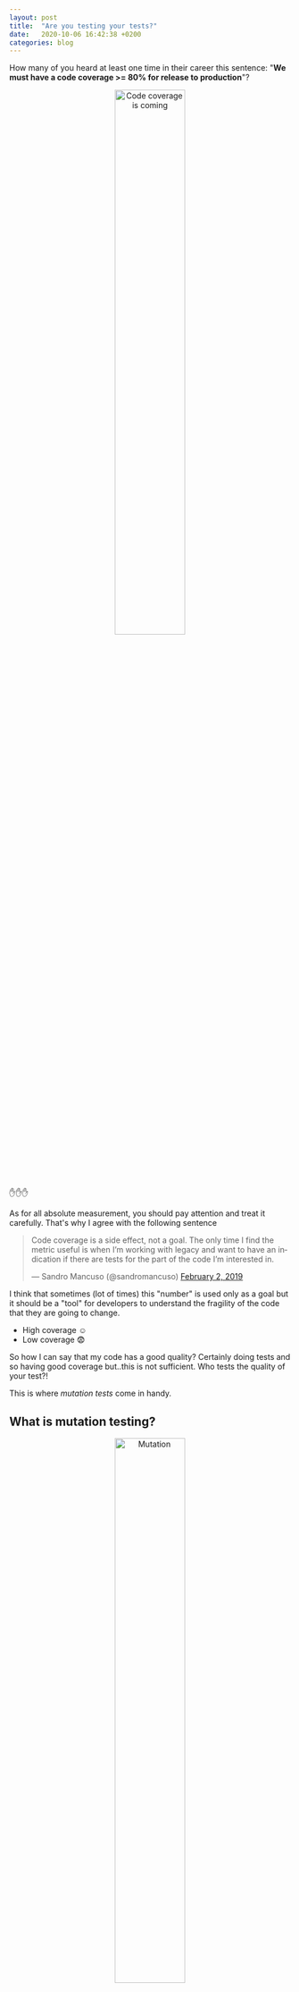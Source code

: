 ```yaml
---
layout: post
title:  "Are you testing your tests?"
date:   2020-10-06 16:42:38 +0200
categories: blog
---
```

How many of you heard at least one time in their career this sentence: "**We must have a code coverage >= 80% for release to production**"?

<p align="center">
<img src="https://memegenerator.net/img/instances/54739072.jpg" alt="Code coverage is coming" width="50%"/>
</p>

:raised_hand::raised_hand::raised_hand:

As for all absolute measurement, you should pay attention and treat it carefully. That's why I agree with the following sentence

<blockquote class="twitter-tweet"><p lang="en" dir="ltr">Code coverage is a side effect, not a goal. The only time I find the metric useful is when I’m working with legacy and want to have an indication if there are tests for the part of the code I’m interested in.</p>&mdash; Sandro Mancuso (@sandromancuso) <a href="https://twitter.com/sandromancuso/status/1091701221390516224?ref_src=twsrc%5Etfw">February 2, 2019</a></blockquote>

I think that sometimes (lot of times) this "number" is used only as a goal but it should be a "tool" for developers to understand the fragility of the code that they are going to change. 

* High coverage :relaxed:
* Low coverage :fearful:

So how I can say that my code has a good quality? Certainly doing tests and so having good coverage but..this is not sufficient. Who tests the quality of your test?!

This is where *mutation tests* come in handy.

## What is mutation testing?
<p align="center">
<img src="https://media.nature.com/lw800/magazine-assets/d41586-019-03536-x/d41586-019-03536-x_17373716.jpg" alt="Mutation" width="50%"/>
</p>

Mutation tests are a new type of software testing to test the quality of your test! They work changing some code and see if some tests fail.
I see in this type of tests an analogy with [chaos enginering](https://principlesofchaos.org/) 

> Chaos engineering is the discipline of experimenting on a software system in production in order to build confidence in the system's capability to withstand turbulent and unexpected conditions.

### Basic concept
A mutation is a change automatically seeded into your code that can be **killed** if your tests fail, or **lived** if your tests pass!
The quality of your tests can be gauged from the percentage of mutations killed.

Very simple!

### Coverage vs Mutation
For example, the following code is an implementation to check if a string is a palindrome.

``` java
public class Palindrome {

    public boolean isPalindrome(String inputString) {
        if (inputString.length() == 0) {
            return true;
        } else {
            char firstChar = inputString.charAt(0);
            char lastChar = inputString.charAt(inputString.length() - 1);
            String mid = inputString.substring(1, inputString.length() - 1);
            return (firstChar == lastChar) && isPalindrome(mid);
        }
    }
}
```
and this is the tests that

``` java
public class PalindromeTest {

    @Test
    @DisplayName("Passing noon to isPalindrome must return true")
    public void when_pal() {
        Palindrome fb = new Palindrome();
        assertTrue(fb.isPalindrome("noon"));
    }
}
```

has a code coverage of **100%** but mutation coverage is instead of **57%**.
![coverage]({{site.baseurl}}/assets/img/mutation-tests/coverage.png)
 in details 
 ![PIT report]({{site.baseurl}}/assets/img/mutation-tests/pit-report.png)

Let's analyze the result starting from the *green* lines: 7, 10, 11, and 12 so *KILLED* mutations:

**7\.** in case we change the *return true* to *return false* when the *length* is 0, our test obviously fails so mutation is caught and killed!

**10 and 11.** in that case adding 1 instead to subtract it will cause an *ArreyOutOfBoundException* and our test will fail. Even in that case, we killed the mutation.

**12.2** in that case the first condition of the *return* statement is negated and our test will fail. Mutation killed!

let's now analyze the red lines: 6, 12 so *SURVIVED* mutations:

**6\.** in case we negate the condition on *length*, returning true when length is not 0, our test will pass so the change *SURVIVED*. Not good!

> *Solution* add a test with an empty string and expect isPalindrome return true.

**12.1** in that case if the *return* statement in the else will always return true, our test will pass an so the change *SURVIVED*.

**12.3** in that case we are denying the '&&' condition of the *return* statement, so we are considering only the first and the last char to say if a string is a palindrome or not. Our test will pass and so the change *SURVIVED* 

> *Solution* for 12.* add a test to verify also when a string (with length > 2) is not a palindrome.

``` java
@Test
@DisplayName("Passing empty string to isPalindrome must return true")
public void when_empty_pal() {
    Palindrome fb = new Palindrome();
    assertTrue(fb.isPalindrome(""));
}

@Test
@DisplayName("Passing mario string to isPalindrome must return false")
public void when_not_pal() {
    Palindrome fb = new Palindrome();
    assertFalse(fb.isPalindrome("mario"));
}

@Test
@DisplayName("Passing neon string to isPalindrome must return false")
public void whenNearPalindrom_thanReject(){
    Palindrome palindromeTester = new Palindrome();
    assertFalse(palindromeTester.isPalindrome("neon"));
}
```
Note that the last test on "neon" is required to also kill mutation in the second part of the return condition. In that case, we will have **100%** mutation coverage.

![PIT report 100%]({{site.baseurl}}/assets/img/mutation-tests/pit-report-good.png)

### PIT, Java mutation tests library
There are different libraries to enable mutation testing but I think that for the Java world the best is [PIT](https://pitest.org/). It' very simple to use:

First of all add
``` pom
<plugin>
    <groupId>org.pitest</groupId>
    <artifactId>pitest-maven</artifactId>
    <version>LATEST</version>
 </plugin>
```

to your pom.xml and, if you are using Junit5, you need to add these dependency to plugin
``` pom
<dependencies>
    <dependency>
        <groupId>org.pitest</groupId>
        <artifactId>pitest-junit5-plugin</artifactId>
        <version>0.12</version>
    </dependency>
</dependencies>
```
remember to add also surfire plugin to execute test with maven
``` pom
<plugin>
    <groupId>org.apache.maven.plugins</groupId>
    <artifactId>maven-surefire-plugin</artifactId>
    <version>3.0.0-M5</version>
</plugin>
```
Now, you can run:
``` bash
mvn test
```
``` bash
mvn pitest:mutationCoverage 
```
after the execution finish, you can find the report in 'target/pit-reports'


You can find the project example [here](https://github.com/mfvitale/mutation-tests-example)

### Conclusion
What we have seen is that code coverage alone is not a good indicator of quality, we need also something to test the quality of our tests. If you put together high code coverage and mutation coverage you can have a great measure of your code quality!
